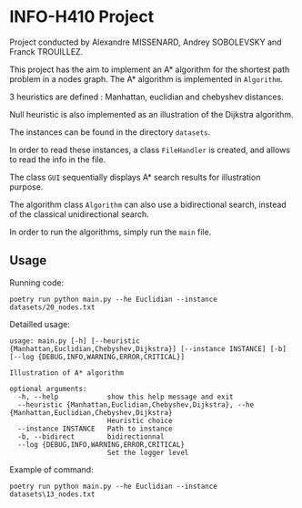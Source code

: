 # INFO-H410 Project

Project conducted by Alexandre MISSENARD, Andrey SOBOLEVSKY and Franck TROUILLEZ.

This project has the aim to implement an A* algorithm for the shortest path problem in a nodes graph. The A* algorithm is implemented in `Algorithm`. 

3 heuristics are defined : Manhattan, euclidian and chebyshev distances.

Null heuristic is also implemented as an illustration of the Dijkstra algorithm.

The instances can be found in the directory `datasets`. 

In order to read these instances, a class `FileHandler` is created, and allows to read the info in the file.

The class `GUI` sequentially displays A* search results for illustration purpose.

The algorithm class `Algorithm` can also use a bidirectional search, instead of the classical unidirectional search.

In order to run the algorithms, simply run the `main` file. 

## Usage  
Running code:  
```
poetry run python main.py --he Euclidian --instance datasets/20_nodes.txt  
```
Detailled usage:
```
usage: main.py [-h] [--heuristic {Manhattan,Euclidian,Chebyshev,Dijkstra}] [--instance INSTANCE] [-b] [--log {DEBUG,INFO,WARNING,ERROR,CRITICAL}]

Illustration of A* algorithm

optional arguments:
  -h, --help            show this help message and exit
  --heuristic {Manhattan,Euclidian,Chebyshev,Dijkstra}, --he {Manhattan,Euclidian,Chebyshev,Dijkstra}
                        Heuristic choice
  --instance INSTANCE   Path to instance
  -b, --bidirect        bidirectionnal
  --log {DEBUG,INFO,WARNING,ERROR,CRITICAL}
                        Set the logger level
```  

Example of command:
```
poetry run python main.py --he Euclidian --instance datasets\13_nodes.txt
```

